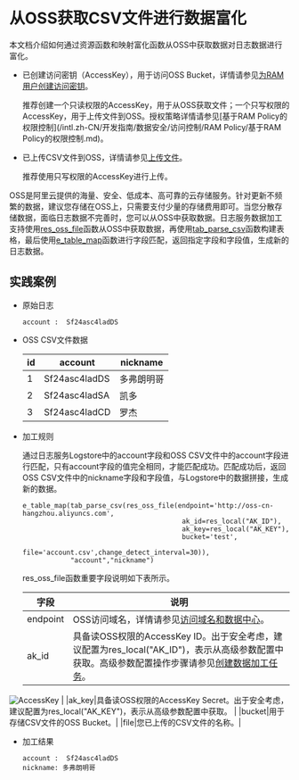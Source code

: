 # 从OSS获取CSV文件进行数据富化

本文档介绍如何通过资源函数和映射富化函数从OSS中获取数据对日志数据进行富化。

-   已创建访问密钥（AccessKey），用于访问OSS Bucket，详情请参见[为RAM用户创建访问密钥](/intl.zh-CN/安全设置/访问密钥/为RAM用户创建访问密钥.md)。

    推荐创建一个只读权限的AccessKey，用于从OSS获取文件；一个只写权限的AccessKey，用于上传文件到OSS。授权策略详情请参见[基于RAM Policy的权限控制](/intl.zh-CN/开发指南/数据安全/访问控制/RAM Policy/基于RAM Policy的权限控制.md)。

-   已上传CSV文件到OSS，详情请参见[上传文件](/intl.zh-CN/快速入门/上传文件.md)。

    推荐使用只写权限的AccessKey进行上传。


OSS是阿里云提供的海量、安全、低成本、高可靠的云存储服务。针对更新不频繁的数据，建议您存储在OSS上，只需要支付少量的存储费用即可。当您分散存储数据，面临日志数据不完善时，您可以从OSS中获取数据。日志服务数据加工支持使用[res\_oss\_file](/intl.zh-CN/数据加工/数据加工语法/表达式函数/资源函数.md)函数从OSS中获取数据，再使用[tab\_parse\_csv](/intl.zh-CN/数据加工/数据加工语法/表达式函数/表格函数.md)函数构建表格，最后使用[e\_table\_map](/intl.zh-CN/数据加工/数据加工语法/全局操作函数/映射富化函数.md)函数进行字段匹配，返回指定字段和字段值，生成新的日志数据。

## 实践案例

-   原始日志

    ```
    account :  Sf24asc4ladDS
    ```

-   OSS CSV文件数据

    |id|account|nickname|
    |--|-------|--------|
    |1|Sf24asc4ladDS|多弗朗明哥|
    |2|Sf24asc4ladSA|凯多|
    |3|Sf24asc4ladCD|罗杰|

-   加工规则

    通过日志服务Logstore中的account字段和OSS CSV文件中的account字段进行匹配，只有account字段的值完全相同，才能匹配成功。匹配成功后，返回OSS CSV文件中的nickname字段和字段值，与Logstore中的数据拼接，生成新的数据。

    ```
    e_table_map(tab_parse_csv(res_oss_file(endpoint='http://oss-cn-hangzhou.aliyuncs.com',
                                            ak_id=res_local("AK_ID"),
                                            ak_key=res_local("AK_KEY"), 
                                            bucket='test',
                                            file='account.csv',change_detect_interval=30)),
                "account","nickname")
    ```

    res\_oss\_file函数重要字段说明如下表所示。

    |字段|说明|
    |--|--|
    |endpoint|OSS访问域名，详情请参见[访问域名和数据中心](/intl.zh-CN/开发指南/访问域名（Endpoint）/访问域名和数据中心.md)。|
    |ak\_id|具备读OSS权限的AccessKey ID。出于安全考虑，建议配置为res\_local\("AK\_ID"\)，表示从高级参数配置中获取。高级参数配置操作步骤请参见[创建数据加工任务](/intl.zh-CN/数据加工/创建数据加工任务.md)。

![AccessKey](https://static-aliyun-doc.oss-cn-hangzhou.aliyuncs.com/assets/img/zh-CN/6452813061/p136966.png) |
    |ak\_key|具备读OSS权限的AccessKey Secret。出于安全考虑，建议配置为res\_local\("AK\_KEY"\)，表示从高级参数配置中获取。 |
    |bucket|用于存储CSV文件的OSS Bucket。|
    |file|您已上传的CSV文件的名称。|

-   加工结果

    ```
    account :  Sf24asc4ladDS
    nickname: 多弗朗明哥
    ```


